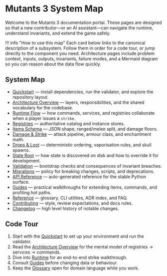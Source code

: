 # Mutants 3 System Map

Welcome to the Mutants 3 documentation portal. These pages are designed so that a new
contributor—or an AI assistant—can navigate the runtime, understand invariants, and
extend the game safely.

!!! info "How to use this map"
    Each card below links to the canonical description of a subsystem. Follow them in
    order for a code tour, or jump directly to the component you need. Architecture
    pages include problem context, inputs, outputs, invariants, failure modes, and a
    Mermaid diagram so you can reason about the data flow quickly.

## System Map

- [Quickstart](quickstart.md) — install dependencies, run the validator, and explore the
  repository layout.
- [Architecture Overview](architecture/overview.md) — layers, responsibilities, and the
  shared vocabulary for the codebase.
- [Runtime Flow](architecture/runtime.md) — how commands, services, and registries
  collaborate when a player issues a `strike`.
- [Registries](architecture/registries.md) — authoritative catalog and instance stores.
- [Items Schema](architecture/items-schema.md) — JSON shape, ranged/melee split, and
  damage floors.
- [Damage & Strike](architecture/damage-and-strike.md) — attack pipeline, armour class,
  and enchantment math.
- [Drops & Loot](architecture/drops-and-loot.md) — deterministic ordering, vaporisation
  rules, and skull spawns.
- [State Root](architecture/state-root.md) — how state is discovered on disk and how to
  override it for development.
- [Validation](architecture/validation.md) — bootstrap checks and consequences of
  invariant breaches.
- [Migrations](architecture/migrations.md) — policy for breaking changes, scripts, and
  deprecations.
- [API Reference](api/index.md) — auto-generated reference for the stable Python
  surface.
- [Guides](guides/testing.md) — practical walkthroughs for extending items, commands,
  and profiling hot paths.
- [Reference](reference/glossary.md) — glossary, CLI utilities, ADR index, and FAQ.
- [Contributing](contributing.md) — style, review expectations, and docs rules.
- [Changelog](changelog.md) — high level history of notable changes.

## Code Tour

1. Start with the [Quickstart](quickstart.md) to set up your environment and run the
   validator.
2. Read the [Architecture Overview](architecture/overview.md) for the mental model of
   registries → services → commands.
3. Dive into [Runtime](architecture/runtime.md) for an end-to-end strike walkthrough.
4. Consult [Guides](guides/extending-items.md) before changing data or behaviour.
5. Keep the [Glossary](reference/glossary.md) open for domain language while you work.
